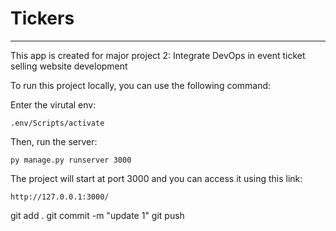 # Tickers
------
This app is created for major project 2: Integrate DevOps in event ticket selling website development

To run this project locally, you can use the following command:

Enter the virutal env:

    .env/Scripts/activate
Then, run the server:

    py manage.py runserver 3000

The project will start at port 3000 and you can access it using this link:

    http://127.0.0.1:3000/

git add .
git commit -m "update 1"
git push